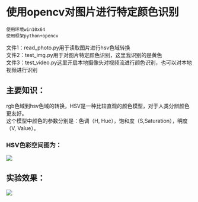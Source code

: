 # 使用opencv对图片进行特定颜色识别

``使用环境win10x64``  
``使用框架python+opencv``  

文件1：read_photo.py用于读取图片进行hsv色域转换  
文件2：test_img.py用于对图片特定颜色识别，这里我识别的是黄色  
文件3：test_video.py这里开启本地摄像头对视频流进行颜色识别，也可以对本地视频进行识别  

## 主要知识：  
rgb色域到hsv色域的转换，HSV是一种比较直观的颜色模型，对于人类分辨颜色更友好。  
这个模型中颜色的参数分别是：色调（H, Hue），饱和度（S,Saturation），明度（V, Value）。   
### HSV色彩空间图为：
![](https://github.com/omega-Lee/Color_Recognition/blob/master/hsv.jpg)

## 实验效果：  
![](https://github.com/omega-Lee/Color_Recognition/blob/master/Img.png)
